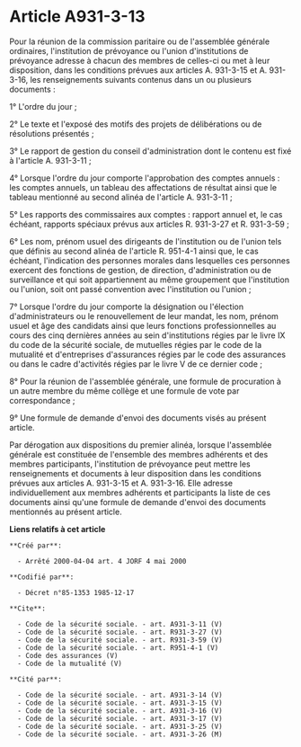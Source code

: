 # Article A931-3-13

Pour la réunion de la commission paritaire ou de l'assemblée générale ordinaires, l'institution de prévoyance ou l'union
d'institutions de prévoyance adresse à chacun des membres de celles-ci ou met à leur disposition, dans les conditions prévues
aux articles A. 931-3-15 et A. 931-3-16, les renseignements suivants contenus dans un ou plusieurs documents : 

1° L'ordre du jour ; 

2° Le texte et l'exposé des motifs des projets de délibérations ou de résolutions présentés ; 

3° Le rapport de gestion du conseil d'administration dont le contenu est fixé à l'article A. 931-3-11 ; 

4° Lorsque l'ordre du jour comporte l'approbation des comptes annuels : les comptes annuels, un tableau des affectations de
résultat ainsi que le tableau mentionné au second alinéa de l'article A. 931-3-11 ; 

5° Les rapports des commissaires aux comptes : rapport annuel et, le cas échéant, rapports spéciaux prévus aux articles R.
931-3-27 et R. 931-3-59 ; 

6° Les nom, prénom usuel des dirigeants de l'institution ou de l'union tels que définis au second alinéa de l'article R.
951-4-1 ainsi que, le cas échéant, l'indication des personnes morales dans lesquelles ces personnes exercent des fonctions de
gestion, de direction, d'administration ou de surveillance et qui soit appartiennent au même groupement que l'institution ou
l'union, soit ont passé convention avec l'institution ou l'union ; 

7° Lorsque l'ordre du jour comporte la désignation ou l'élection d'administrateurs ou le renouvellement de leur mandat, les
nom, prénom usuel et âge des candidats ainsi que leurs fonctions professionnelles au cours des cinq dernières années au sein
d'institutions régies par le livre IX du code de la sécurité sociale, de mutuelles régies par le code de la mutualité et
d'entreprises d'assurances régies par le code des assurances ou dans le cadre d'activités régies par le livre V de ce dernier
code ; 

8° Pour la réunion de l'assemblée générale, une formule de procuration à un autre membre du même collège et une formule de
vote par correspondance ; 

9° Une formule de demande d'envoi des documents visés au présent article. 

Par dérogation aux dispositions du premier alinéa, lorsque l'assemblée générale est constituée de l'ensemble des membres
adhérents et des membres participants, l'institution de prévoyance peut mettre les renseignements et documents à leur
disposition dans les conditions prévues aux articles A. 931-3-15 et A. 931-3-16. Elle adresse individuellement aux membres
adhérents et participants la liste de ces documents ainsi qu'une formule de demande d'envoi des documents mentionnés au
présent article.

**Liens relatifs à cet article**

	**Créé par**:

	  - Arrêté 2000-04-04 art. 4 JORF 4 mai 2000

	**Codifié par**:

	  - Décret n°85-1353 1985-12-17

	**Cite**:

	  - Code de la sécurité sociale. - art. A931-3-11 (V)
	  - Code de la sécurité sociale. - art. R931-3-27 (V)
	  - Code de la sécurité sociale. - art. R931-3-59 (V)
	  - Code de la sécurité sociale. - art. R951-4-1 (V)
	  - Code des assurances (V)
	  - Code de la mutualité (V)

	**Cité par**:

	  - Code de la sécurité sociale. - art. A931-3-14 (V)
	  - Code de la sécurité sociale. - art. A931-3-15 (V)
	  - Code de la sécurité sociale. - art. A931-3-16 (V)
	  - Code de la sécurité sociale. - art. A931-3-17 (V)
	  - Code de la sécurité sociale. - art. A931-3-25 (V)
	  - Code de la sécurité sociale. - art. A931-3-26 (M)

